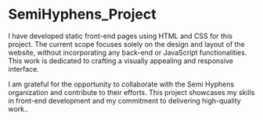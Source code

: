 # SemiHyphens_Project
I have developed static front-end pages using HTML and CSS for this project. The current scope focuses solely on the design and layout of the website, without incorporating any back-end or JavaScript functionalities. This work is dedicated to crafting a visually appealing and responsive interface.

I am grateful for the opportunity to collaborate with the Semi Hyphens organization and contribute to their efforts. This project showcases my skills in front-end development and my commitment to delivering high-quality work..
